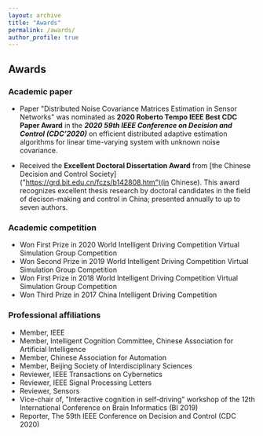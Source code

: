 ```yaml
---
layout: archive
title: "Awards"
permalink: /awards/
author_profile: true
---
```

## Awards 
### Academic paper
* Paper "Distributed Noise Covariance Matrices Estimation in Sensor Networks" was nominated as **2020 Roberto Tempo IEEE Best CDC Paper Award** in the ***2020 59th IEEE Conference on Decision and Control (CDC’2020)*** on efficient distributed adaptive estimation algorithms for linear time-varying system with unknown noise covariance.

* Received the **Excellent Doctoral Dissertation Award** from [the Chinese Decision and Control Society] ("https://grd.bit.edu.cn/fczs/b142808.htm")(in Chinese). This award recognizes excellent thesis research by doctoral candidates in the field of decison-making and control in China; presented annually to up to seven authors.
### Academic competition
* Won First Prize in 2020 World Intelligent Driving Competition Virtual Simulation Group Competition
* Won Second Prize in 2019 World Intelligent Driving Competition Virtual Simulation Group Competition
* Won First Prize in 2018 World Intelligent Driving Competition Virtual Simulation Group Competition
* Won Third Prize in 2017 China Intelligent Driving Competition

### Professional affiliations
* Member, IEEE
* Member, Intelligent Cognition Committee, Chinese Association for Artificial Intelligence
* Member, Chinese Association for Automation
* Member, Beijing Society of Interdisciplinary Sciences
* Reviewer, IEEE Transactions on Cybernetics 
* Reviewer, IEEE Signal Processing Letters 
* Reviewer, Sensors
* Vice-chair of, "Interactive cognition in self-driving" workshop of the 12th International Conference on Brain Informatics (BI 2019)
* Reporter, The  59th IEEE Conference on Decision and Control (CDC 2020)
